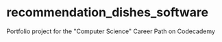 # recommendation_dishes_software
Portfolio project for the "Computer Science" Career Path on Codecademy
